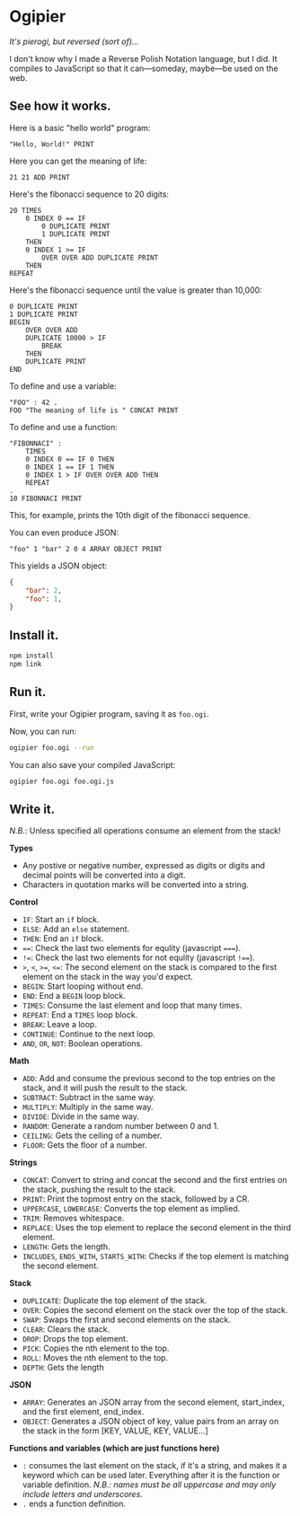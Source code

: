 # Ogipier

_It's pierogi, but reversed (sort of)..._

I don't know why I made a Reverse Polish Notation language, but I did. It compiles to JavaScript so that it can—someday, maybe—be used on the web.

## See how it works.

Here is a basic "hello world" program:

```ogipier
"Hello, World!" PRINT
```

Here you can get the meaning of life:

```ogipier
21 21 ADD PRINT
```

Here's the fibonacci sequence to 20 digits:

```ogipier
20 TIMES
	0 INDEX 0 == IF
		0 DUPLICATE PRINT
		1 DUPLICATE PRINT
	THEN
	0 INDEX 1 >= IF
		OVER OVER ADD DUPLICATE PRINT
	THEN
REPEAT
```

Here's the fibonacci sequence until the value is greater than 10,000:

```ogipier
0 DUPLICATE PRINT
1 DUPLICATE PRINT
BEGIN
	OVER OVER ADD
	DUPLICATE 10000 > IF
		BREAK
	THEN
	DUPLICATE PRINT
END
```

To define and use a variable:

```ogipier
"FOO" : 42 .
FOO "The meaning of life is " CONCAT PRINT
```

To define and use a function:

```ogipier
"FIBONNACI" :
	TIMES
    0 INDEX 0 == IF 0 THEN
    0 INDEX 1 == IF 1 THEN
    0 INDEX 1 > IF OVER OVER ADD THEN
	REPEAT
.
10 FIBONNACI PRINT
```

This, for example, prints the 10th digit of the fibonacci sequence.

You can even produce JSON:

```ogipier
"foo" 1 "bar" 2 0 4 ARRAY OBJECT PRINT
```

This yields a JSON object:

```json
{
	"bar": 2,
	"foo": 1,
}
```

## Install it.

```bash
npm install
npm link
```

## Run it.

First, write your Ogipier program, saving it as `foo.ogi`.

Now, you can run:

```bash
ogipier foo.ogi --run
```

You can also save your compiled JavaScript:

```bash
ogipier foo.ogi foo.ogi.js
```

## Write it.

_N.B._: Unless specified all operations consume an element from the stack!

**Types**

- Any postive or negative number, expressed as digits or digits and decimal points will be converted into a digit.
- Characters in quotation marks will be converted into a string.

**Control**

- `IF`: Start an `if` block.
- `ELSE`: Add an `else` statement.
- `THEN`: End an `if` block.
- `==`: Check the last two elements for equlity (javascript `===`).
- `!=`: Check the last two elements for not equlity (javascript `!==`).
- `>`, `<`, `>=`, `<=`: The second element on the stack is compared to the first element on the stack in the way you'd expect.
- `BEGIN`: Start looping without end.
- `END`: End a `BEGIN` loop block.
- `TIMES`: Consume the last element and loop that many times.
- `REPEAT`: End a `TIMES` loop block.
- `BREAK`: Leave a loop.
- `CONTINUE`: Continue to the next loop.
- `AND`, `OR`, `NOT`: Boolean operations.

**Math**

- `ADD`: Add and consume the previous second to the top entries on the stack, and it will push the result to the stack.
- `SUBTRACT`: Subtract in the same way.
- `MULTIPLY`: Multiply in the same way.
- `DIVIDE`: Divide in the same way.
- `RANDOM`: Generate a random number between 0 and 1.
- `CEILING`: Gets the ceiling of a number.
- `FLOOR`: Gets the floor of a number.

**Strings**

- `CONCAT`: Convert to string and concat the second and the first entries on the stack, pushing the result to the stack.
- `PRINT`: Print the topmost entry on the stack, followed by a CR.
- `UPPERCASE`, `LOWERCASE`: Converts the top element as implied.
- `TRIM`: Removes whitespace.
- `REPLACE`: Uses the top element to replace the second element in the third element.
- `LENGTH`: Gets the length.
- `INCLUDES`, `ENDS_WITH`, `STARTS_WITH`: Checks if the top element is matching the second element.

**Stack**

- `DUPLICATE`: Duplicate the top element of the stack.
- `OVER`: Copies the second element on the stack over the top of the stack.
- `SWAP`: Swaps the first and second elements on the stack.
- `CLEAR`: Clears the stack.
- `DROP`: Drops the top element.
- `PICK`: Copies the nth element to the top.
- `ROLL`: Moves the nth element to the top.
- `DEPTH`: Gets the length

**JSON**
 
- `ARRAY`: Generates an JSON array from the second element, start_index, and the first element, end_index.
- `OBJECT`: Generates a JSON object of key, value pairs from an array on the stack in the form [KEY, VALUE, KEY, VALUE...]

**Functions and variables (which are just functions here)**

- `:` consumes the last element on the stack, if it's a string, and makes it a keyword which can be used later. Everything after it is the function or variable definition. _N.B.: names must be all uppercase and may only include letters and underscores._
- `.` ends a function definition.